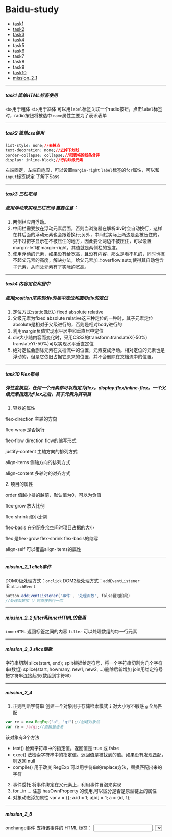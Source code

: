 # Baidu-study
+ [task1](http://snowxxapple.github.io/Baidu-study/task1/)
+ [task2](http://snowxxapple.github.io/Baidu-study/task2/)
+ [task3](http://snowxxapple.github.io/Baidu-study/task3/)
+ [task4](http://snowxxapple.github.io/Baidu-study/task4/index1.html)
+ task5
+ task6
+ task7
+ task8
+ task9
+ [task10](http://snowxxapple.github.io/Baidu-study/task10/)
+ [mission_2_1](http://snowxxapple.github.io/Baidu-study/mission_2_1/)

---
##### task1 简单HTML标签使用
`<b>`用于粗体 
`<i>`用于斜体
可以用`label`标签关联一个radio按钮，点击`label`标签时，radio按钮将被选中
`name`属性主要为了表识表单

---

##### task2 简单css使用
``` css
list-style: none;//去掉点
text-decoration: none;//去掉下划线
border-collapse: collapse;//把表格的线条合并
display: inline-block;//行内块级元素
```
右端固定，左端自适应，可以设置`margin-right`
`label`标签的`for`属性，可以和`input`标签绑定
了解下Sass

---
##### task3 三栏布局
##### 应用浮动来实现三栏布局 需要注意：
1. 两侧栏应用浮动。
2. 中间栏需要放在浮动元素后面，否则当浏览器在解析div时会自动换行，这样在其后面的浮动元素也会跟着换行;另外，中间栏实际上两边是会被压住的，只不过把字显示在不被压住的地方，因此要让两边不被压住，可以设置margin-left和margin-right，其值就是两侧栏的宽度。
3. 使用浮动的元素，如果没有给宽高，且没有内容，那么是看不见的，同时也撑不起父元素的高度，解决办法，给父元素加上overflow:auto;使得其自动包含子元素，从而父元素有了实际的宽高。

---
##### task4 内容定位和居中
##### 应用position来实现div的居中定位和圆形div的定位
1. 定位方式:static(默认) fixed absolute relative
2. 父级元素为fixed absolute relative这三种定位的一种时，其子元素定位absolute是相对于父级进行的，否则是相对body进行的
3. 利用margin负值实现水平居中和垂直居中定位
4. div大小随内容而变化时，采用CSS3的transform:translateX(-50%) translateY(-50%)可以实现水平垂直定位
5. 绝对定位会删除元素在文档流中的位置，元素变成浮动。相对定位的元素也是浮动的，但是它依旧占据它原来的位置，并不会删除在文档流中的位置。

---
##### task10 Flex布局
##### 弹性盒模型，任何一个元素都可以指定为flex。display:flex/inline-flex。一个父级元素指定为f\lex之后，其子元素为其项目
1. 容器的属性
<p>flex-direction 主轴的方向</p>
<p>flex-wrap 是否换行</p>
<p>flex-flow  direction flow的缩写形式</p>
<p>justify-content 主轴方向的排列方式</p>
<p>align-items 侧轴方向的排列方式</p>
<p>align-content 多轴时的对齐方式</p>
2. 项目的属性
<p>order 值越小排的越前，默认值为0，可以为负值</p>
<p>flex-grow 放大比例</p>
<p>flex-shrink 缩小比例</p>
<p>flex-basis 在分配多余空间时项目占据的大小</p>
<p>flex     是flex-grow flex-shrink flex-basis的缩写</p>
<p>align-self 可以覆盖align-items的属性</p>

---
##### mission_2_1 click事件
DOM0级处理方式：`onclick`
DOM2级处理方式：`addEventListener`
IE:`attachEvent`
``` javascript
button.addEventListener('事件', '处理函数', false冒泡阶段)
//处理函数加（）则直接执行一次
```

---
##### mission_2_2 filter和innerHTML的使用
`innerHTML` 返回标签之间的内容
`filter` 可以处理数组的每一行元素

---
##### mission_2_3 slice函数
字符串切割
slice(start, end);
split根据给定符号，将一个字符串切割为几个字符串(数组)
splice(start, howmany, new1, new2, ...)删除后新增加
join用给定符号把字符串连接起来(数组到字符串)

---
##### mission_2_4
1. 正则判断字符串
创建一个对象用于存储检索模式
`i` 对大小写不敏感
`g` 全局匹配
``` javascript
var re = new RegExp("a", "gi");//创建对象法
var re = /a/gi;//直接量语法
```
该对象有3个方法
 - test() 检索字符串中的指定值。返回值是 true 或 false
 - exec() 法检索字符串中的指定值。返回值是被找到的值。如果没有发现匹配，则返回 null
 - compile() 用于改变 RegExp
 可以用字符串的replace方法，替换匹配出来的字符

2. 事件委托
将事件绑定在父元素上，利用事件冒泡来实现
3. for...in ...
注意 hasOwnProperty 的使用,可以区分是否是原型链上的属性
4. 对象动态添加属性
var a = {};
a.id = 1;
a[id] = 1;
a = {id, 1};

---
##### mission_2_5
onchange事件
支持该事件的 HTML 标签：
<input type="text">, <select>, <textarea>
display:flex;align-items:flex-end;